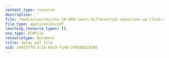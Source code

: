 ```yaml
---
content_type: resource
description: ''
file: /media/courses/res-18-009-learn-differential-equations-up-close-with-gilbert-strang-and-cleve-moler-fall-2015/c84277f92c196dc9f1483f6b0b819166_ttCKLZ2fWWE.pdf
file_type: application/pdf
learning_resource_types: []
ocw_type: OCWFile
resourcetype: Document
title: 3play pdf file
uid: c84277f9-2c19-6dc9-f148-3f6b0b819166
---
```

